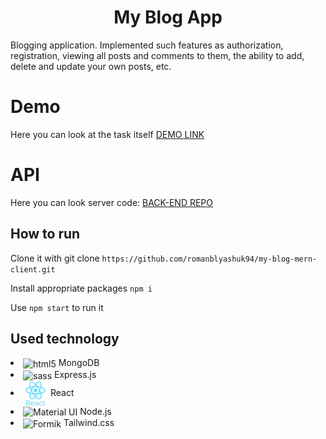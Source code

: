 <h1 align="center">My Blog App</h1>
Blogging application. Implemented such features as authorization, registration, viewing all posts and comments to them, the ability to add, delete and update your own posts, etc.

# Demo
Here you can look at the task itself [DEMO LINK](https://romanblyashuk94.github.io/my-blog-mern-client/)

# API
Here you can look server code: [BACK-END REPO](https://github.com/romanblyashuk94/my-blog-mern-backend)

## How to run

Clone it with git clone `https://github.com/romanblyashuk94/my-blog-mern-client.git`

Install appropriate packages `npm i`

Use `npm start` to run it

## Used technology
<li>
  <img src="https://w7.pngwing.com/pngs/429/921/png-transparent-mongodb-plain-wordmark-logo-icon.png" align="center" alt="html5" width="40" height="40"/>
  MongoDB
</li>

<li>
  <img src="https://w7.pngwing.com/pngs/925/447/png-transparent-express-js-node-js-javascript-mongodb-node-js-text-trademark-logo.png" align="center" alt="sass" width="40" height="40"/>
  Express.js
</li>

<li>
  <img src="https://raw.githubusercontent.com/devicons/devicon/master/icons/react/react-original-wordmark.svg" align="center" alt="react" width="40" height="40"/> 
  React
</li>

<li>
  <img src="https://p7.hiclipart.com/preview/306/37/167/node-js-javascript-web-application-express-js-computer-software-others.jpg" align="center" alt="Material UI" width="40" height="40"/> 
  Node.js
</li>

<li>
  <img src="https://upload.wikimedia.org/wikipedia/commons/thumb/d/d5/Tailwind_CSS_Logo.svg/2048px-Tailwind_CSS_Logo.svg.png" align="center" alt="Formik" width="40" height="40"/>
  Tailwind.css
</li>
